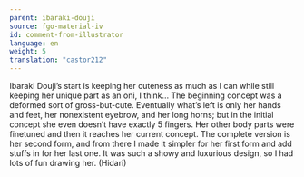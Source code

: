 ```yaml
---
parent: ibaraki-douji
source: fgo-material-iv
id: comment-from-illustrator
language: en
weight: 5
translation: "castor212"
---
```


Ibaraki Douji’s start is keeping her cuteness as much as I can while still keeping her unique part as an oni, I think… The beginning concept was a deformed sort of gross-but-cute. Eventually what’s left is only her hands and feet, her nonexistent eyebrow, and her long horns; but in the initial concept she even doesn’t have exactly 5 fingers. Her other body parts were finetuned and then it reaches her current concept. The complete version is her second form, and from there I made it simpler for her first form and add stuffs in for her last one. It was such a showy and luxurious design, so I had lots of fun drawing her. (Hidari)
